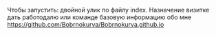 Чтобы запустить: двойной улик по файлу index.
Назначение визитке дать работодалю или команде базовую информацию обо мне
https://github.com/Bobrnokurva/Bobrnokurva.github.io
